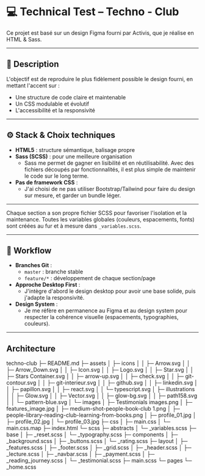 # 💻 Technical Test – Techno - Club

Ce projet est basé sur un design Figma fourni par Activis, que je réalise en HTML & Sass.

---

## 📄 Description

L'objectif est de reproduire le plus fidèlement possible le design fourni, en mettant l'accent sur :
- Une structure de code claire et maintenable
- Un CSS modulable et évolutif
- L'accessibilité et la responsivité

---

## ⚙️ Stack & Choix techniques

- **HTML5** : structure sémantique, balisage propre
- **Sass (SCSS)** : pour une meilleure organisation
    - Sass me permet de gagner en lisibilité et en réutilisabilité. Avec des fichiers découpés par fonctionnalités, il est plus simple de maintenir le code sur le long terme.
- **Pas de framework CSS** :
    - J'ai choisi de ne pas utiliser Bootstrap/Tailwind pour faire du design sur mesure, et garder un bundle léger.

---


Chaque section a son propre fichier SCSS pour favoriser l'isolation et la maintenance. Toutes les variables globales (couleurs, espacements, fonts) sont créées au fur et à mesure dans `_variables.scss`.

---

## 🚀 Workflow

- **Branches Git** :
    - `master` : branche stable
    - `feature/*` : développement de chaque section/page
- **Approche Desktop First** :
    - J'intègre d'abord le design desktop pour avoir une base solide, puis j'adapte la responsivité.
- **Design System** :
    - Je me réfère en permanence au Figma et au design system pour respecter la cohérence visuelle (espacements, typographies, couleurs).
---

## Architecture

techno-club
├─ README.md
├─ assets
│  ├─ icons
│  │  ├─ Arrow.svg
│  │  ├─ Arrow_Down.svg
│  │  ├─ Icon.svg
│  │  ├─ Logo.svg
│  │  ├─ Star.svg
│  │  ├─ Stars Container.svg
│  │  ├─ arrow-up.svg
│  │  ├─ check.svg
│  │  ├─ git-contour.svg
│  │  ├─ git-interieur.svg
│  │  ├─ github.svg
│  │  ├─ linkedin.svg
│  │  ├─ papillon.svg
│  │  ├─ react.svg
│  │  └─ typescript.svg
│  ├─ illustrations
│  │  ├─ Glow.svg
│  │  ├─ Vector.svg
│  │  ├─ glow-bg.svg
│  │  ├─ path158.svg
│  │  └─ pattern-blue.svg
│  └─ images
│     ├─ Testimonials images.png
│     ├─ features_image.jpg
│     ├─ medium-shot-people-book-club 1.png
│     ├─ people-library-reading-club-learning-from-books.png
│     ├─ profile_01.jpg
│     ├─ profile_02.jpg
│     └─ profile_03.jpg
├─ css
│  ├─ main.css
│  └─ main.css.map
├─ index.html
└─ scss
   ├─ abstracts
   │  └─ _variables.scss
   ├─ base
   │  ├─ _reset.scss
   │  └─ _typography.scss
   ├─ components
   │  ├─ _background.scss
   │  ├─ _buttons.scss
   │  └─ _rating.scss
   ├─ layout
   │  ├─ _features.scss
   │  ├─ _footer.scss
   │  ├─ _grid.scss
   │  ├─ _header.scss
   │  ├─ _lecture.scss
   │  ├─ _navbar.scss
   │  ├─ _payment.scss
   │  ├─ _reading_journey.scss
   │  └─ _testimonial.scss
   ├─ main.scss
   └─ pages
      └─ _home.scss
